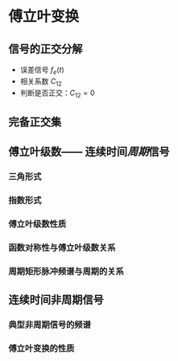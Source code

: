 # 傅立叶变换
## 信号的正交分解
- 误差信号 $f_e(t)$
- 相关系数 $C_{12}$
- 判断是否正交：$C_{12}=0$

## 完备正交集

## 傅立叶级数—— 连续时间*周期*信号

### 三角形式

### 指数形式

### 傅立叶级数性质

### 函数对称性与傅立叶级数关系

### 周期矩形脉冲频谱与周期的关系

## 连续时间非周期信号

### 典型非周期信号的频谱

### 傅立叶变换的性质
